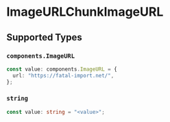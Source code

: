 # ImageURLChunkImageURL


## Supported Types

### `components.ImageURL`

```typescript
const value: components.ImageURL = {
  url: "https://fatal-import.net/",
};
```

### `string`

```typescript
const value: string = "<value>";
```

